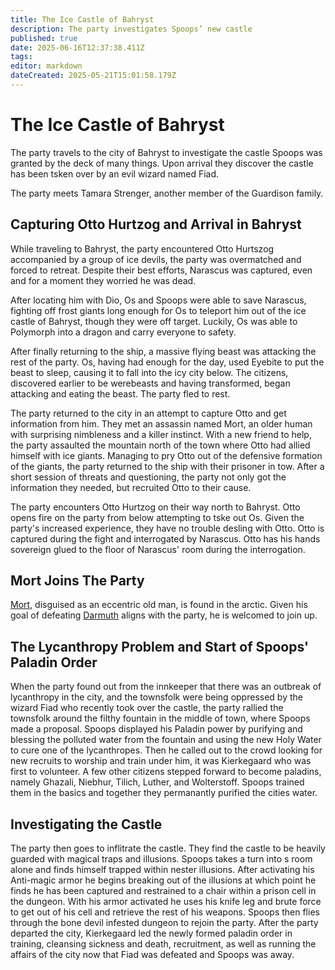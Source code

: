 ```yaml
---
title: The Ice Castle of Bahryst
description: The party investigates Spoops’ new castle
published: true
date: 2025-06-16T12:37:38.411Z
tags: 
editor: markdown
dateCreated: 2025-05-21T15:01:58.179Z
---
```


# The Ice Castle of Bahryst
The party travels to the city of Bahryst to investigate the castle Spoops was granted by the deck of many things. Upon arrival they discover the castle has been tsken over by an evil wizard named Fiad. 

The party meets Tamara Strenger, another member of the Guardison family.

## Capturing Otto Hurtzog and Arrival in Bahryst
While traveling to Bahryst, the party encountered Otto Hurtszog accompanied by a group of ice devils, the party was overmatched and forced to retreat. Despite their best efforts, Narascus was captured, even and for a moment they worried he was dead.

After locating him with Dio, Os and Spoops were able to save Narascus, fighting off frost giants long enough for Os to teleport him out of the ice castle of Bahryst, though they were off target. Luckily, Os was able to Polymorph into a dragon and carry everyone to safety.

After finally returning to the ship, a massive flying beast was attacking the rest of the party. Os, having had enough for the day, used Eyebite to put the beast to sleep, causing it to fall into the icy city below. The citizens, discovered earlier to be werebeasts and having transformed, began attacking and eating the beast. The party fled to rest.

The party returned to the city in an attempt to capture Otto and get information from him. They met an assassin named Mort, an older human with surprising nimbleness and a killer instinct. With a new friend to help, the party assaulted the mountain north of the town where Otto had allied himself with ice giants. Managing to pry Otto out of the defensive formation of the giants, the party returned to the ship with their prisoner in tow. After a short session of threats and questioning, the party not only got the information they needed, but recruited Otto to their cause.

The party encounters Otto Hurtzog on their way north to Bahryst. Otto opens fire on the party from below attempting to tske out Os. Given the party's increased experience, they have no trouble desling with Otto. Otto is captured during the fight and interrogated by Narascus. Otto has his hands sovereign glued to the floor of Narascus' room during the interrogation.


## Mort Joins The Party
[Mort](/characters/mort), disguised as an eccentric old man, is found in the arctic. Given his goal of defeating [Darmuth](/characters/Darmuth) aligns with the party, he is welcomed to join up.

## The Lycanthropy Problem and Start of Spoops' Paladin Order
When the party found out from the innkeeper that there was an outbreak of lycanthropy in the city, and the townsfolk were being oppressed by the wizard Fiad who recently took over the castle, the party rallied the townsfolk around the filthy fountain in the middle of town, where Spoops made a proposal. Spoops displayed his Paladin power by purifying and blessing the polluted water from the fountain and using the new Holy Water to cure one of the lycanthropes. Then he called out to the crowd looking for new recruits to worship and train under him, it was Kierkegaard who was first to volunteer. A few other citizens stepped forward to become paladins, namely Ghazali, Niebhur, Tilich, Luther, and Wolterstoff. Spoops trained them in the basics and together they permanantly purified the cities water.

## Investigating the Castle
The party then goes to inflitrate the castle. They find the castle to be heavily guarded with magical traps and illusions. Spoops takes a turn into s room alone and finds himself trapped within nester illusions. After activating his Anti-magic armor he begins breaking out of the illusions at which point he finds he has been captured and restrained to a chair within a prison cell in the dungeon. With his armor activated he uses his knife leg and brute force to get out of his cell and retrieve the rest of his weapons. Spoops then flies through the bone devil infested dungeon to rejoin the party. After the party departed the city, Kierkegaard led the newly formed paladin order in training, cleansing sickness and death, recruitment, as well as running the affairs of the city now that Fiad was defeated and Spoops was away.